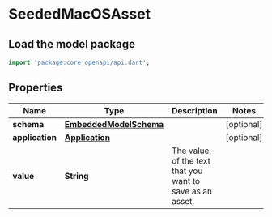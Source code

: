 # SeededMacOSAsset

## Load the model package
```dart
import 'package:core_openapi/api.dart';
```

## Properties
Name | Type | Description | Notes
------------ | ------------- | ------------- | -------------
**schema** | [**EmbeddedModelSchema**](EmbeddedModelSchema) |  | [optional] 
**application** | [**Application**](Application) |  | [optional] 
**value** | **String** | The value of the text that you want to save as an asset. | 




